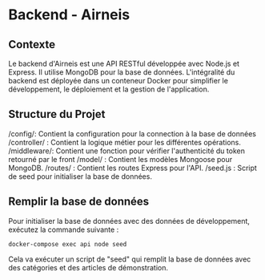 # Backend - Airneis

## Contexte
Le backend d'Airneis est une API RESTful développée avec Node.js et Express. Il utilise MongoDB pour la base de données. L'intégralité du backend est déployée dans un conteneur Docker pour simplifier le développement, le déploiement et la gestion de l'application.

## Structure du Projet
/config/: Contient la configuration pour la connection à la base de données
/controller/ : Contient la logique métier pour les différentes opérations.
/middleware/: Contient une fonction pour vérifier l'authenticité du token retourné par le front
/model/ : Contient les modèles Mongoose pour MongoDB.
/routes/ : Contient les routes Express pour l'API.
/seed.js : Script de seed pour initialiser la base de données.

## Remplir la base de données
Pour initialiser la base de données avec des données de développement, exécutez la commande suivante :

`docker-compose exec api node seed`

Cela va exécuter un script de "seed" qui remplit la base de données avec des catégories et des articles de démonstration.